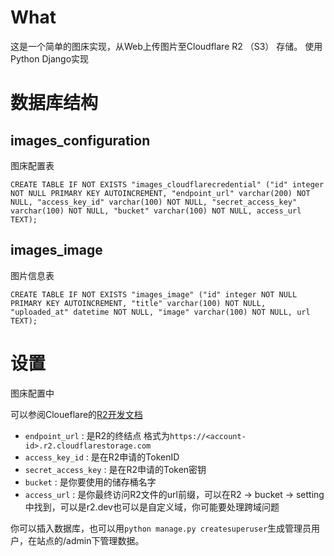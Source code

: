 # What
这是一个简单的图床实现，从Web上传图片至Cloudflare R2 （S3） 存储。
使用Python Django实现

# 数据库结构
## images_configuration
图床配置表
```sqlite
CREATE TABLE IF NOT EXISTS "images_cloudflarecredential" ("id" integer NOT NULL PRIMARY KEY AUTOINCREMENT, "endpoint_url" varchar(200) NOT NULL, "access_key_id" varchar(100) NOT NULL, "secret_access_key" varchar(100) NOT NULL, "bucket" varchar(100) NOT NULL, access_url TEXT);
```

## images_image
图片信息表
```
CREATE TABLE IF NOT EXISTS "images_image" ("id" integer NOT NULL PRIMARY KEY AUTOINCREMENT, "title" varchar(100) NOT NULL, "uploaded_at" datetime NOT NULL, "image" varchar(100) NOT NULL, url  TEXT);
```
# 设置
图床配置中

可以参阅Cloueflare的[R2开发文档](https://developers.cloudflare.com/r2)
- `endpoint_url` : 是R2的终结点 格式为`https://<account-id>.r2.cloudflarestorage.com`
- `access_key_id` : 是在R2申请的TokenID
- `secret_access_key` : 是在R2申请的Token密钥
- `bucket` : 是你要使用的储存桶名字
- `access_url` : 是你最终访问R2文件的url前缀，可以在R2 -> bucket -> setting 中找到，可以是r2.dev也可以是自定义域，你可能要处理跨域问题

你可以插入数据库，也可以用`python manage.py createsuperuser`生成管理员用户，在站点的/admin下管理数据。
